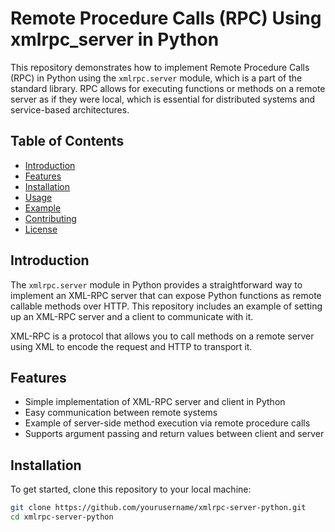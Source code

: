 # Remote Procedure Calls (RPC) Using xmlrpc_server in Python

This repository demonstrates how to implement Remote Procedure Calls (RPC) in Python using the `xmlrpc.server` module, which is a part of the standard library. RPC allows for executing functions or methods on a remote server as if they were local, which is essential for distributed systems and service-based architectures.

## Table of Contents
- [Introduction](#introduction)
- [Features](#features)
- [Installation](#installation)
- [Usage](#usage)
- [Example](#example)
- [Contributing](#contributing)
- [License](#license)

## Introduction

The `xmlrpc.server` module in Python provides a straightforward way to implement an XML-RPC server that can expose Python functions as remote callable methods over HTTP. This repository includes an example of setting up an XML-RPC server and a client to communicate with it.

XML-RPC is a protocol that allows you to call methods on a remote server using XML to encode the request and HTTP to transport it.

## Features
- Simple implementation of XML-RPC server and client in Python
- Easy communication between remote systems
- Example of server-side method execution via remote procedure calls
- Supports argument passing and return values between client and server

## Installation

To get started, clone this repository to your local machine:

```bash
git clone https://github.com/yourusername/xmlrpc-server-python.git
cd xmlrpc-server-python
